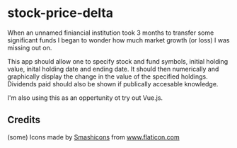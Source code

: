 # stock-price-delta

When an unnamed finiancial institution took 3 months to transfer some significant funds I began to wonder how much market growth (or loss) I was missing out on.

This app should allow one to specify stock and fund symbols, initial holding value, inital holding date and ending date. It should then numerically and graphically display the change in the value of the specified holdings. Dividends paid should also be shown if publically accesable knowledge.

I'm also using this as an oppertunity ot try out Vue.js.

## Credits

<div>(some) Icons made by <a href="https://www.flaticon.com/authors/smashicons" title="Smashicons">Smashicons</a> from <a href="https://www.flaticon.com/"         title="Flaticon">www.flaticon.com</a></div>
